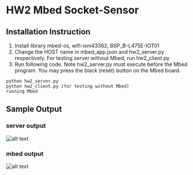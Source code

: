 HW2 Mbed Socket-Sensor
===========================
## Installation Instruction
1. Install library mbed-os, wifi-ism43362, BSP_B-L475E-IOT01
2. Change the HOST name in mbed_app.json and hw2_server.py respectively. For testing server without Mbed, run hw2_client.py
3. Run following code. Note hw2_server.py must execute before the Mbed program. You may press the black (reset) button on the Mbed board.

```
python hw2_server.py
python hw2_client.py (for testing without Mbed)
running Mbed
```

## Sample Output
### server output
![alt text](https://i.ibb.co/MVnQrCC/demo3.png)

### mbed output
![alt text](https://i.ibb.co/Wc731GJ/demo2.png)